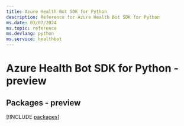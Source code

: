 ```yaml
---
title: Azure Health Bot SDK for Python
description: Reference for Azure Health Bot SDK for Python
ms.date: 03/07/2024
ms.topic: reference
ms.devlang: python
ms.service: healthbot
---
```

# Azure Health Bot SDK for Python - preview
## Packages - preview
[!INCLUDE [packages](health-bot-index.md)]